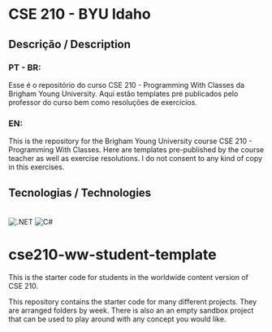 # CSE 210 - BYU Idaho

## Descrição / Description

### PT - BR:
Esse é o repositório do curso CSE 210 - Programming With Classes da Brigham Young University. Aqui estão templates pré publicados pelo professor do curso bem como resoluções de exercícios.

### EN: 
This is the repository for the Brigham Young University course CSE 210 - Programming With Classes. Here are templates pre-published by the course teacher as well as exercise resolutions. I do not consent to any kind of copy in this exercises.

## Tecnologias / Technologies
<div style="display: inline_block"><br>
<img align="center" alt=".NET" src=https://img.shields.io/badge/.NET-5C2D91?style=for-the-badge&logo=.net&logoColor=white>
<img align="center" alt="C#" src=https://img.shields.io/badge/C%23-239120?style=for-the-badge&logo=c-sharp&logoColor=white>
</div>



# cse210-ww-student-template
This is the starter code for students in the worldwide content version of CSE 210.

This repository contains the starter code for many different projects. They are arranged folders by week. There is also an an empty sandbox project that can be used to play around with any concept you would like.
